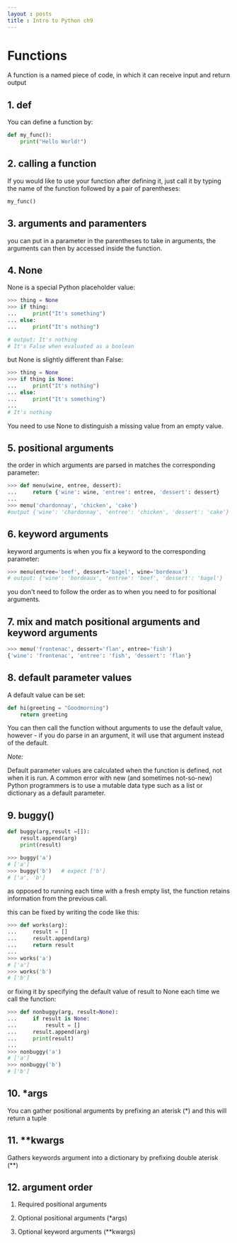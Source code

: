 ```yaml
---
layout : posts
title : Intro to Python ch9
---
```


# Functions

A function is a named piece of code, in which it can receive input and return output

## 1. def

You can define a function by:

```python
def my_func():
    print("Hello World!")
```

## 2. calling a function

If you would like to use your function after defining it, just call it by typing the name of the function followed by a pair of parentheses:

```python
my_func()
```

## 3. arguments and paramenters

you can put in a parameter in the parentheses to take in arguments, the arguments can then by accessed inside the function.

## 4. None

None is a special Python placeholder value:

```python
>>> thing = None
>>> if thing:
...     print("It's something")
... else:
...     print("It's nothing")

# output: It's nothing
# It's False when evaluated as a boolean
```

but None is slightly different than False:

```python
>>> thing = None
>>> if thing is None:
...     print("It's nothing")
... else:
...     print("It's something")
...
# It's nothing
```

You need to use None to distinguish a missing value from an empty value.

## 5. positional arguments

the order in which arguments are parsed in matches the corresponding parameter:

```python
>>> def menu(wine, entree, dessert):
...     return {'wine': wine, 'entree': entree, 'dessert': dessert}
...
>>> menu('chardonnay', 'chicken', 'cake')
#output {'wine': 'chardonnay', 'entree': 'chicken', 'dessert': 'cake'}
```

## 6. keyword arguments

keyword arguments is when you fix a keyword to the corresponding parameter:

```python
>>> menu(entree='beef', dessert='bagel', wine='bordeaux')
# output: {'wine': 'bordeaux', 'entree': 'beef', 'dessert': 'bagel'}
```

you don't need to follow the order as to when you need to for positional arguments.

## 7. mix and match positional arguments and keyword arguments

```python
>>> menu('frontenac', dessert='flan', entree='fish')
{'wine': 'frontenac', 'entree': 'fish', 'dessert': 'flan'}
```

## 8. default parameter values

A default value can be set:

```python
def hi(greeting = "Goodmorning")
    return greeting
```

You can then call the function without arguments to use the default value, however - if you do parse in an argument, it will use that argument instead of the default.

*Note:*

Default parameter values are calculated when the function is defined, not when it is run. A common error with new (and sometimes not-so-new) Python programmers is to use a mutable data type such as a list or dictionary as a default parameter.

## 9. buggy()

```python
def buggy(arg,result =[]):
    result.append(arg)
    print(result)

>>> buggy('a')
# ['a']
>>> buggy('b')   # expect ['b']
# ['a', 'b']
```
as opposed to running each time with a fresh empty list, the function retains information from the previous call.

this can be fixed by writing the code like this:

```python
>>> def works(arg):
...     result = []
...     result.append(arg)
...     return result
...
>>> works('a')
# ['a']
>>> works('b')
# ['b']
```

or fixing it by specifying the default value of result to None each time we call the function:

```python
>>> def nonbuggy(arg, result=None):
...     if result is None:
...         result = []
...     result.append(arg)
...     print(result)
...
>>> nonbuggy('a')
# ['a']
>>> nonbuggy('b')
# ['b']
```

## 10. *args

You can gather positional arguments by prefixing an aterisk (*) and this will return a tuple

## 11. **kwargs

Gathers keywords argument into a dictionary by prefixing double aterisk (**)

## 12. argument order

1. Required positional arguments

2. Optional positional arguments (*args)

3. Optional keyword arguments (**kwargs)
